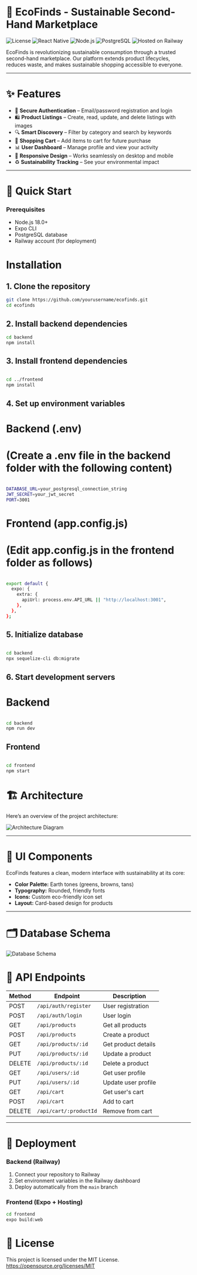 # 🌱 EcoFinds - Sustainable Second-Hand Marketplace

![License](https://img.shields.io/badge/license-MIT-blue.svg)
![React Native](https://img.shields.io/badge/React%20Native-0.72.0-61dafb.svg)
![Node.js](https://img.shields.io/badge/Node.js-18.0%2B-green.svg)
![PostgreSQL](https://img.shields.io/badge/PostgreSQL-15.0-336791.svg)
![Hosted on Railway](https://img.shields.io/badge/Hosted%20on-Railway-0B0D0E.svg)

EcoFinds is revolutionizing sustainable consumption through a trusted second-hand marketplace. Our platform extends product lifecycles, reduces waste, and makes sustainable shopping accessible to everyone.

---

# ✨ Features

- 🔐 **Secure Authentication** – Email/password registration and login
- 🛍️ **Product Listings** – Create, read, update, and delete listings with images
- 🔍 **Smart Discovery** – Filter by category and search by keywords
- 🛒 **Shopping Cart** – Add items to cart for future purchase
- 📊 **User Dashboard** – Manage profile and view your activity
- 📱 **Responsive Design** – Works seamlessly on desktop and mobile
- ♻️ **Sustainability Tracking** – See your environmental impact

---

# 🚀 Quick Start

### Prerequisites

- Node.js 18.0+
- Expo CLI
- PostgreSQL database
- Railway account (for deployment)

# Installation

## 1. Clone the repository

```bash
git clone https://github.com/yourusername/ecofinds.git
cd ecofinds
```

##  2. Install backend dependencies
```bash
cd backend
npm install
```

## 3. Install frontend dependencies
```bash

cd ../frontend
npm install
```

## 4. Set up environment variables

# Backend (.env)

# (Create a .env file in the backend folder with the following content)
```bash

DATABASE_URL=your_postgresql_connection_string
JWT_SECRET=your_jwt_secret
PORT=3001
```

# Frontend (app.config.js)
# (Edit app.config.js in the frontend folder as follows)
```bash

export default {
  expo: {
    extra: {
      apiUrl: process.env.API_URL || "http://localhost:3001",
    },
  },
};
```

## 5. Initialize database
```bash

cd backend
npx sequelize-cli db:migrate
```

## 6. Start development servers

# Backend
```bash

cd backend
npm run dev
```

## Frontend
```bash

cd frontend
npm start
```

# 🏗️ Architecture

Here’s an overview of the project architecture:

![Architecture Diagram](https://github.com/shrey3108/VirtualCommunity_TS/blob/main/deepseek_mermaid_20250906_d8f80d.png)

---

# 🎨 UI Components

EcoFinds features a clean, modern interface with sustainability at its core:

- **Color Palette:** Earth tones (greens, browns, tans)  
- **Typography:** Rounded, friendly fonts  
- **Icons:** Custom eco-friendly icon set  
- **Layout:** Card-based design for products  

---

# 🗂️ Database Schema

![Database Schema](https://github.com/shrey3108/VirtualCommunity_TS/blob/main/deepseek_mermaid_20250906_86d6b8.png)

# 🔌 API Endpoints

| Method | Endpoint               | Description         |
|--------|-----------------------|-------------------|
| POST   | `/api/auth/register`   | User registration |
| POST   | `/api/auth/login`      | User login        |
| GET    | `/api/products`        | Get all products  |
| POST   | `/api/products`        | Create a product  |
| GET    | `/api/products/:id`    | Get product details |
| PUT    | `/api/products/:id`    | Update a product  |
| DELETE | `/api/products/:id`    | Delete a product  |
| GET    | `/api/users/:id`       | Get user profile  |
| PUT    | `/api/users/:id`       | Update user profile |
| GET    | `/api/cart`            | Get user's cart   |
| POST   | `/api/cart`            | Add to cart       |
| DELETE | `/api/cart/:productId` | Remove from cart  |

---

# 🚀 Deployment

### Backend (Railway)

1. Connect your repository to Railway  
2. Set environment variables in the Railway dashboard  
3. Deploy automatically from the `main` branch  

### Frontend (Expo + Hosting)

```bash
cd frontend
expo build:web
```
# 📝 License

This project is licensed under the MIT License.  
https://opensource.org/licenses/MIT


